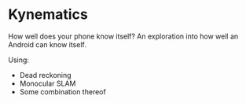 Kynematics
=============
How well does your phone know itself?
An exploration into how well an Android can know itself.

Using:
* Dead reckoning
* Monocular SLAM
* Some combination thereof
